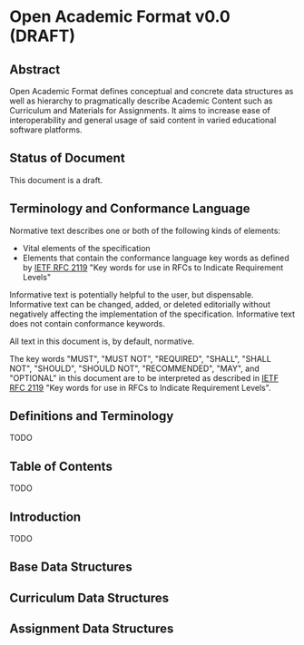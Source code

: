 # Open Academic Format v0.0 (DRAFT)

## Abstract

Open Academic Format defines conceptual and concrete data structures as well as hierarchy to
pragmatically describe Academic Content such as Curriculum and Materials for Assignments. It aims to
increase ease of interoperability and general usage of said content in varied educational software 
platforms.

## Status of Document

This document is a draft.

## Terminology and Conformance Language

Normative text describes one or both of the following kinds of elements:

* Vital elements of the specification
* Elements that contain the conformance language key words as defined by [IETF RFC 2119](https://www.ietf.org/rfc/rfc2119.txt) "Key words for use in RFCs to Indicate Requirement Levels"

Informative text is potentially helpful to the user, but dispensable. Informative text can be changed, added, or deleted editorially without negatively affecting the implementation of the specification. Informative text does not contain conformance keywords.

All text in this document is, by default, normative.

The key words "MUST", "MUST NOT", "REQUIRED", "SHALL", "SHALL NOT", "SHOULD", "SHOULD NOT", "RECOMMENDED", "MAY", and "OPTIONAL" in this document are to be interpreted as described in [IETF RFC 2119](https://www.ietf.org/rfc/rfc2119.txt) "Key words for use in RFCs to Indicate Requirement Levels".

## Definitions and Terminology

TODO

## Table of Contents

TODO

## Introduction

TODO

## Base Data Structures

## Curriculum Data Structures

## Assignment Data Structures
